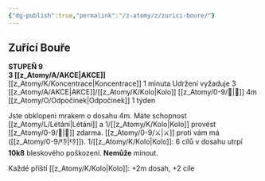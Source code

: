 ```yaml
---
{"dg-publish":true,"permalink":"/z-atomy/z/zurici-boure/"}
---
```


## Zuřící Bouře  
**STUPEŇ 9**  
**3 [[z_Atomy/A/AKCE\|AKCE]]**  
[[z_Atomy/K/Koncentrace\|Koncentrace]] 1 minuta
Udržení vyžaduje 3 [[z_Atomy/A/AKCE\|AKCE]]/[[z_Atomy/K/Kolo\|Kolo]]
[[z_Atomy/0-9/👊\|👊]] 4m
[[z_Atomy/O/Odpočinek\|Odpočinek]] 1 týden

Jste obklopeni mrakem o dosahu 4m. 
Máte schopnost [[z_Atomy/L/Létání\|Létání]] a 1/[[z_Atomy/K/Kolo\|Kolo]] provést [[z_Atomy/0-9/🥾\|🥾]] zdarma. [[z_Atomy/0-9/⚔️\|⚔️]] proti vám má ([[z_Atomy/0-9/👎\|👎]]).
1/[[z_Atomy/K/Kolo\|Kolo]]: 6 cílů v dosahu utrpí **10k8** bleskového poškození. **Nemůže** minout.

Každé příští [[z_Atomy/K/Kolo\|Kolo]]: +2m dosah, +2 cíle